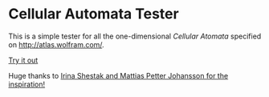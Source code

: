 # Cellular Automata Tester

This is a simple tester for all the one-dimensional *Cellular Atomata* specified on http://atlas.wolfram.com/.

[Try it out](https://capevace.github.io/cellular)

Huge thanks to [Irina Shestak and Mattias Petter Johansson for the inspiration!](https://www.youtube.com/watch?v=bc-fVdbjAwk)
